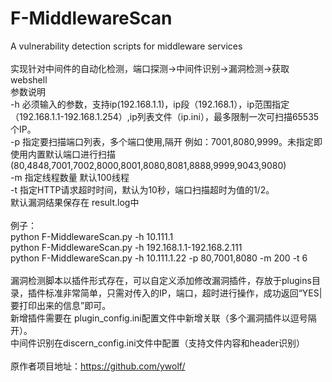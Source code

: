 # F-MiddlewareScan<br>
A vulnerability detection scripts for middleware services<br>
<br>
实现针对中间件的自动化检测，端口探测->中间件识别->漏洞检测->获取webshell<br>
参数说明<br>
-h 必须输入的参数，支持ip(192.168.1.1)，ip段（192.168.1），ip范围指定（192.168.1.1-192.168.1.254）,ip列表文件（ip.ini），最多限制一次可扫描65535个IP。<br>
-p 指定要扫描端口列表，多个端口使用,隔开 例如：7001,8080,9999。未指定即使用内置默认端口进行扫描(80,4848,7001,7002,8000,8001,8080,8081,8888,9999,9043,9080)<br>
-m 指定线程数量 默认100线程<br>
-t 指定HTTP请求超时时间，默认为10秒，端口扫描超时为值的1/2。<br>
默认漏洞结果保存在 result.log中<br>
<br>
例子：<br>
python F-MiddlewareScan.py -h 10.111.1<br>
python F-MiddlewareScan.py -h 192.168.1.1-192.168.2.111<br>
python F-MiddlewareScan.py -h 10.111.1.22 -p 80,7001,8080 -m 200 -t 6<br>
<br>
漏洞检测脚本以插件形式存在，可以自定义添加修改漏洞插件，存放于plugins目录，插件标准非常简单，只需对传入的IP，端口，超时进行操作，成功返回“YES|要打印出来的信息”即可。<br>
新增插件需要在 plugin_config.ini配置文件中新增关联（多个漏洞插件以逗号隔开）。<br>
中间件识别在discern_config.ini文件中配置（支持文件内容和header识别）<br>
<br>
原作者项目地址：https://github.com/ywolf/
